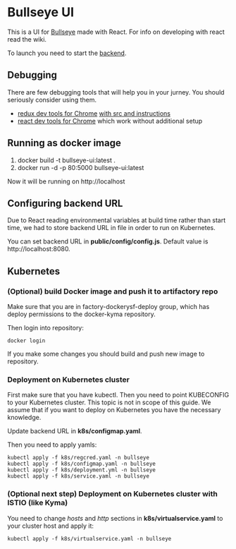 # Bullseye UI

This is a UI for [Bullseye](https://github.wdf.sap.corp/Magikarpie/bullseye) made with React. 
For info on developing with react read the wiki.

To launch you need to start the [backend](https://github.wdf.sap.corp/Magikarpie/bullseye).

## Debugging

There are few debugging tools that will help you in your jurney.
You should seriously consider using them. 

- [redux dev tools for Chrome](http:github.com/zalmoxisus/redux-devtools-extension) [with src and instructions](http:github.com/zalmoxisus/redux-devtools-extension)
- [react dev tools for Chrome](https://chrome.google.com/webstore/detail/react-developer-tools/fmkadmapgofadopljbjfkapdkoienihi?hl=en) which work without additional setup

## Running as docker image

1) docker build -t bullseye-ui:latest .
2) docker run -d -p 80:5000 bullseye-ui:latest

Now it will be running on http://localhost

## Configuring backend URL

Due to React reading environmental variables at build time rather than start time, we had to store backend URL in file in
order to run on Kubernetes.

You can set backend URL in **public/config/config.js**. Default value is http://localhost:8080.

## Kubernetes


### (Optional) build Docker image and push it to artifactory repo

Make sure that you are in factory-dockerysf-deploy group, which has deploy permissions to the docker-kyma repository.

Then login into repository:
```shell
docker login 
```

If you make some changes you should build and push new image to repository.

### Deployment on Kubernetes cluster

First make sure that you have kubectl. Then you need to point KUBECONFIG to your Kubernetes cluster. This
topic is not in scope of this guide. We assume that if you want to deploy on Kubernetes you have the necessary knowledge.

Update backend URL in **k8s/configmap.yaml**.

Then you need to apply yamls:

```shell
kubectl apply -f k8s/regcred.yaml -n bullseye
kubectl apply -f k8s/configmap.yaml -n bullseye
kubectl apply -f k8s/deployment.yml -n bullseye
kubectl apply -f k8s/service.yaml -n bullseye
```

### (Optional next step) Deployment on Kubernetes cluster with ISTIO (like Kyma)

You need to change *hosts* and *http* sections in **k8s/virtualservice.yaml** to your cluster host and apply it:

```shell
kubectl apply -f k8s/virtualservice.yaml -n bullseye
```